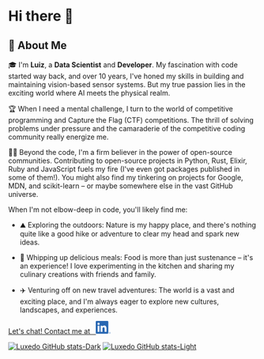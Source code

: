# Hi there 👋

## 🚀 About Me
🎓 I'm **Luiz**, a **Data Scientist** and **Developer**. My fascination with code started way back, and over 10 years, I've honed my skills in building and maintaining vision-based sensor systems.  But my true passion lies in the exciting world where AI meets the physical realm.

🏆 When I need a mental challenge, I turn to the world of competitive programming and Capture the Flag (CTF) competitions.  The thrill of solving problems under pressure and the camaraderie of the competitive coding community really energize me.

👨‍💻 Beyond the code, I'm a firm believer in the power of open-source communities. Contributing to open-source projects in Python, Rust, Elixir, Ruby and JavaScript fuels my fire (I've even got packages published in some of them!).  You might also find my tinkering on projects for Google, MDN, and scikit-learn – or maybe somewhere else in the vast GitHub universe.

When I'm not elbow-deep in code, you'll likely find me:

* ⛰️ Exploring the outdoors: Nature is my happy place, and there's nothing quite like a good hike or adventure to clear my head and spark new ideas.

* 🍔 Whipping up delicious meals: Food is more than just sustenance – it's an experience! I love experimenting in the kitchen and sharing my culinary creations with friends and family.

* ✈️ Venturing off on new travel adventures: The world is a vast and exciting place, and I'm always eager to explore new cultures, landscapes, and experiences.

<a href="https://www.linkedin.com/in/luiz-nishino-amaral/" target="blank">Let's chat! Contact me at &nbsp; <img src="LI-In-Bug.png"  width="30"></img></a>


[![Luxedo GitHub stats-Dark](https://github-readme-stats.vercel.app/api?username=luxedo&show_icons=true&theme=shadow_green#gh-dark-mode-only)](https://github.com/anuraghazra/github-readme-stats#gh-dark-mode-only)
[![Luxedo GitHub stats-Light](https://github-readme-stats.vercel.app/api?username=luxedo&show_icons=true&theme=shadow_green#gh-light-mode-only)](https://github.com/anuraghazra/github-readme-stats#gh-light-mode-only)
